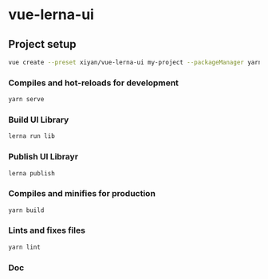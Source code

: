 # vue-lerna-ui

## Project setup

``` bash
vue create --preset xiyan/vue-lerna-ui my-project --packageManager yarn
```

### Compiles and hot-reloads for development

``` bash
yarn serve
```

### Build UI Library

``` bash
lerna run lib
```

### Publish UI Librayr

``` bash
lerna publish
```

### Compiles and minifies for production

``` bash
yarn build
```

### Lints and fixes files

``` bash
yarn lint
```


### Doc





